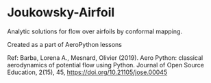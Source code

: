 # Joukowsky-Airfoil
Analytic solutions for flow over airfoils by conformal mapping.

Created as a part of AeroPython lessons

Ref: Barba, Lorena A., Mesnard, Olivier (2019). Aero Python: classical aerodynamics of potential flow using Python. Journal of Open Source Education, 2(15), 45, https://doi.org/10.21105/jose.00045
